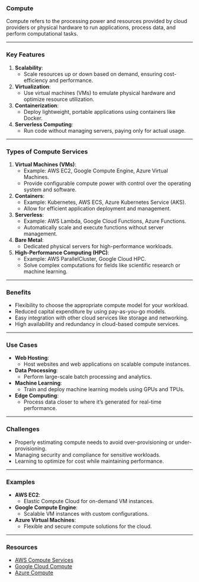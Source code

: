 
### Compute

Compute refers to the processing power and resources provided by cloud providers or physical hardware to run applications, process data, and perform computational tasks.

---

### Key Features
1. **Scalability**:
   - Scale resources up or down based on demand, ensuring cost-efficiency and performance.
2. **Virtualization**:
   - Use virtual machines (VMs) to emulate physical hardware and optimize resource utilization.
3. **Containerization**:
   - Deploy lightweight, portable applications using containers like Docker.
4. **Serverless Computing**:
   - Run code without managing servers, paying only for actual usage.

---

### Types of Compute Services
1. **Virtual Machines (VMs)**:
   - Example: AWS EC2, Google Compute Engine, Azure Virtual Machines.
   - Provide configurable compute power with control over the operating system and software.
2. **Containers**:
   - Example: Kubernetes, AWS ECS, Azure Kubernetes Service (AKS).
   - Allow for efficient application deployment and management.
3. **Serverless**:
   - Example: AWS Lambda, Google Cloud Functions, Azure Functions.
   - Automatically scale and execute functions without server management.
4. **Bare Metal**:
   - Dedicated physical servers for high-performance workloads.
5. **High-Performance Computing (HPC)**:
   - Example: AWS ParallelCluster, Google Cloud HPC.
   - Solve complex computations for fields like scientific research or machine learning.

---

### Benefits
- Flexibility to choose the appropriate compute model for your workload.
- Reduced capital expenditure by using pay-as-you-go models.
- Easy integration with other cloud services like storage and networking.
- High availability and redundancy in cloud-based compute services.

---

### Use Cases
- **Web Hosting**:
   - Host websites and web applications on scalable compute instances.
- **Data Processing**:
   - Perform large-scale batch processing and analytics.
- **Machine Learning**:
   - Train and deploy machine learning models using GPUs and TPUs.
- **Edge Computing**:
   - Process data closer to where it’s generated for real-time performance.

---

### Challenges
- Properly estimating compute needs to avoid over-provisioning or under-provisioning.
- Managing security and compliance for sensitive workloads.
- Learning to optimize for cost while maintaining performance.

---

### Examples
- **AWS EC2**:
   - Elastic Compute Cloud for on-demand VM instances.
- **Google Compute Engine**:
   - Scalable VM instances with custom configurations.
- **Azure Virtual Machines**:
   - Flexible and secure compute solutions for the cloud.

---

### Resources
- [AWS Compute Services](https://aws.amazon.com/products/compute/)
- [Google Cloud Compute](https://cloud.google.com/compute)
- [Azure Compute](https://azure.microsoft.com/en-us/products/compute/)
